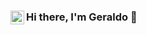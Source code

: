 ### Hi there, I'm Geraldo 👋 [<img align="left" alt="Henrique | LinkedIn" width="22px" src="https://cdn.jsdelivr.net/npm/simple-icons@v3/icons/linkedin.svg" />]([https://www.linkedin.com/in/geraldopessoajr/])



<!--
**geraldopessoajr/geraldopessoajr** is a ✨ _special_ ✨ repository because its `README.md` (this file) appears on your GitHub profile.

Here are some ideas to get you started:

- 🔭 I’m currently working on ...
- 🌱 I’m currently learning ...
- 👯 I’m looking to collaborate on ...
- 🤔 I’m looking for help with ...
- 💬 Ask me about ...
- 📫 How to reach me: ...
- 😄 Pronouns: ...
- ⚡ Fun fact: ...
-->
